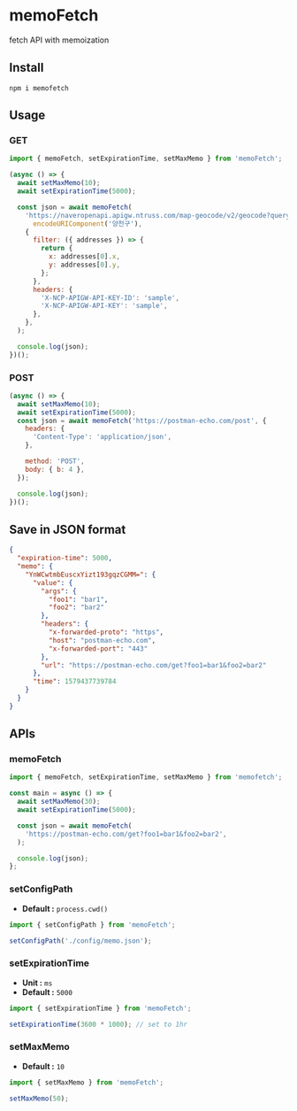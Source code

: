 # memoFetch

fetch API with memoization

## Install

```shell
npm i memofetch
```

## Usage

### GET

```js
import { memoFetch, setExpirationTime, setMaxMemo } from 'memoFetch';

(async () => {
  await setMaxMemo(10);
  await setExpirationTime(5000);

  const json = await memoFetch(
    'https://naveropenapi.apigw.ntruss.com/map-geocode/v2/geocode?query=' +
      encodeURIComponent('양천구'),
    {
      filter: ({ addresses }) => {
        return {
          x: addresses[0].x,
          y: addresses[0].y,
        };
      },
      headers: {
        'X-NCP-APIGW-API-KEY-ID': 'sample',
        'X-NCP-APIGW-API-KEY': 'sample',
      },
    },
  );

  console.log(json);
})();
```

### POST

```js
(async () => {
  await setMaxMemo(10);
  await setExpirationTime(5000);
  const json = await memoFetch('https://postman-echo.com/post', {
    headers: {
      'Content-Type': 'application/json',
    },

    method: 'POST',
    body: { b: 4 },
  });

  console.log(json);
})();
```

## Save in JSON format

```json
{
  "expiration-time": 5000,
  "memo": {
    "YnWCwtmbEuscxYizt193gqzCGMM=": {
      "value": {
        "args": {
          "foo1": "bar1",
          "foo2": "bar2"
        },
        "headers": {
          "x-forwarded-proto": "https",
          "host": "postman-echo.com",
          "x-forwarded-port": "443"
        },
        "url": "https://postman-echo.com/get?foo1=bar1&foo2=bar2"
      },
      "time": 1579437739784
    }
  }
}
```

## APIs

### memoFetch

```js
import { memoFetch, setExpirationTime, setMaxMemo } from 'memofetch';

const main = async () => {
  await setMaxMemo(30);
  await setExpirationTime(5000);

  const json = await memoFetch(
    'https://postman-echo.com/get?foo1=bar1&foo2=bar2',
  );

  console.log(json);
};
```

### setConfigPath

- **Default :** `process.cwd()`

```js
import { setConfigPath } from 'memoFetch';

setConfigPath('./config/memo.json');
```

### setExpirationTime

- **Unit :** `ms`
- **Default :** `5000`

```js
import { setExpirationTime } from 'memoFetch';

setExpirationTime(3600 * 1000); // set to 1hr
```

### setMaxMemo

- **Default :** `10`

```js
import { setMaxMemo } from 'memoFetch';

setMaxMemo(50);
```
